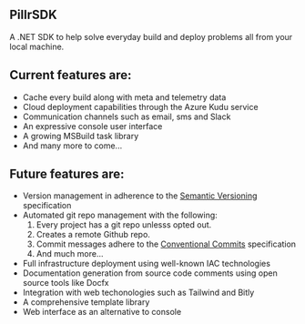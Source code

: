 ## PillrSDK
A .NET SDK to help solve everyday build and deploy problems all from your local machine.

Current features are:
-
- Cache every build along with meta and telemetry data
- Cloud deployment capabilities through the Azure Kudu service
- Communication channels such as email, sms and Slack
- An expressive console user interface 
- A growing MSBuild task library
- And many more to come...

Future features are:
-
- Version management in adherence to the [Semantic Versioning](https://semver.org) specification
- Automated git repo management with the following:
    1. Every project has a git repo unlesss opted out.
    2. Creates a remote Github repo.
    3. Commit messages adhere to the [Conventional Commits](https://conventionalcommits.org/) specification
    4. And much more...
- Full infrastructure deployment using well-known IAC technologies
- Documentation generation from source code comments using open source tools like Docfx
- Integration with web techonologies such as Tailwind and Bitly
- A comprehensive template library
- Web interface as an alternative to console
